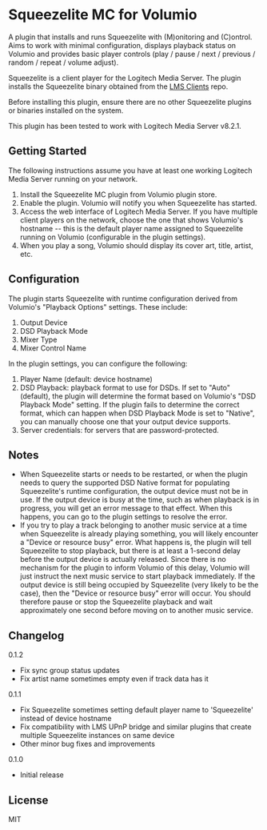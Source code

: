 # Squeezelite MC for Volumio

A plugin that installs and runs Squeezelite with (M)onitoring and (C)ontrol. Aims to work with minimal configuration, displays playback status on Volumio and provides basic player controls (play / pause / next / previous / random / repeat / volume adjust).

Squeezelite is a client player for the Logitech Media Server. The plugin installs the Squeezelite binary obtained from the [LMS Clients](https://sourceforge.net/projects/lmsclients/) repo.

Before installing this plugin, ensure there are no other Squeezelite plugins or binaries installed on the system.

This plugin has been tested to work with Logitech Media Server v8.2.1.

## Getting Started

The following instructions assume you have at least one working Logitech Media Server running on your network.

1. Install the Squeezelite MC plugin from Volumio plugin store.
2. Enable the plugin. Volumio will notify you when Squeezelite has started.
3. Access the web interface of Logitech Media Server. If you have multiple client players on the network, choose the one that shows Volumio's hostname -- this is the default player name assigned to Squeezelite running on Volumio (configurable in the plugin settings).
4. When you play a song, Volumio should display its cover art, title, artist, etc.

## Configuration

The plugin starts Squeezelite with runtime configuration derived from Volumio's "Playback Options" settings. These include:

1. Output Device
2. DSD Playback Mode
3. Mixer Type
4. Mixer Control Name

In the plugin settings, you can configure the following:

1. Player Name (default: device hostname)
2. DSD Playback: playback format to use for DSDs. If set to "Auto" (default), the plugin will determine the format based on Volumio's "DSD Playback Mode" setting. If the plugin fails to determine the correct format, which can happen when DSD Playback Mode is set to "Native", you can manually choose one that your output device supports.
3. Server credentials: for servers that are password-protected.

## Notes

- When Squeezelite starts or needs to be restarted, or when the plugin needs to query the supported DSD Native format for populating Squeezelite's runtime configuration, the output device must not be in use. If the output device is busy at the time, such as when playback is in progress, you will get an error message to that effect. When this happens, you can go to the plugin settings to resolve the error.
- If you try to play a track belonging to another music service at a time when Squeezelite is already playing something, you will likely encounter a "Device or resource busy" error. What happens is, the plugin will tell Squeezelite to stop playback, but there is at least a 1-second delay before the output device is actually released. Since there is no mechanism for the plugin to inform Volumio of this delay, Volumio will just instruct the next music service to start playback immediately. If the output device is still being occupied by Squeezelite (very likely to be the case), then the "Device or resource busy" error will occur. You should therefore pause or stop the Squeezelite playback and wait approximately one second before moving on to another music service.

## Changelog

0.1.2
- Fix sync group status updates
- Fix artist name sometimes empty even if track data has it

0.1.1
- Fix Squeezelite sometimes setting default player name to 'Squeezelite' instead of device hostname
- Fix compatibility with LMS UPnP bridge and similar plugins that create multiple Squeezelite instances on same device
- Other minor bug fixes and improvements

0.1.0
- Initial release

## License

MIT